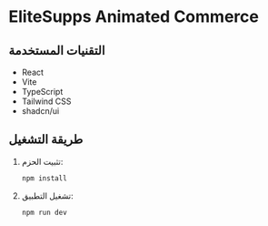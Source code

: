 # EliteSupps Animated Commerce

## التقنيات المستخدمة
- React
- Vite
- TypeScript
- Tailwind CSS
- shadcn/ui

## طريقة التشغيل
1. تثبيت الحزم:
   ```sh
   npm install
   ```
2. تشغيل التطبيق:
   ```sh
   npm run dev
   ```
